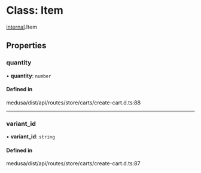 # Class: Item

[internal](../modules/internal-35.md).Item

## Properties

### quantity

• **quantity**: `number`

#### Defined in

medusa/dist/api/routes/store/carts/create-cart.d.ts:88

___

### variant\_id

• **variant\_id**: `string`

#### Defined in

medusa/dist/api/routes/store/carts/create-cart.d.ts:87
